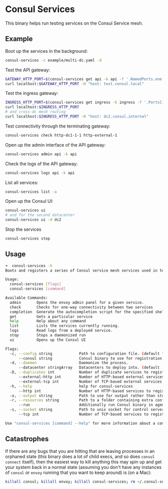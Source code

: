 # Consul Services

This binary helps run testing services on the Consul Service mesh.

## Example

Boot up the services in the background:

```bash
consul-services -c example/multi-dc.yaml -d
```

Test the API gateway:

```bash
GATEWAY_HTTP_PORT=$(consul-services get api -k api -f '.NamedPorts.one')
curl localhost:$GATEWAY_HTTP_PORT -H "host: test.consul.local"
```

Test the ingress gateway:

```bash
INGRESS_HTTP_PORT=$(consul-services get ingress -k ingress -f '.Ports[1]')
curl localhost:$INGRESS_HTTP_PORT
# and cross-dc mesh routing
curl localhost:$INGRESS_HTTP_PORT -H "host: dc2.consul.internal"
```

Test connectivity through the terminating gateway:

```bash
consul-services check http-dc1-1-1 http-external-1
```

Open up the admin interface of the API gateway:

```bash
consul-services admin api -k api
```

Check the logs of the API gateway:

```bash
consul-services logs api -k api
```

List all services:

```bash
consul-services list -a
```

Open up the Consul UI:

```bash
consul-services ui
# and for the second datacenter
consul-services ui -d dc2
```

Stop the services

```bash
consul-services stop
```

## Usage

```bash
➜  consul-services -h
Boots and registers a series of Consul service mesh services used in testing

Usage:
  consul-services [flags]
  consul-services [command]

Available Commands:
  admin       Opens the envoy admin panel for a given service.
  check       Checks for one-way connectivity between two services
  completion  Generate the autocompletion script for the specified shell
  get         Gets a particular service
  help        Help about any command
  list        Lists the services currently running.
  logs        Read logs from a deployed service.
  stop        Stops a daemonized run
  ui          Opens up the Consul UI

Flags:
  -c, --config string            Path to configuration file. (default ".consul-services.yaml")
      --consul string            Consul binary to use for registration, defaults to a binary found in the current folder and then the PATH.
  -d, --daemon                   Daemonize the process.
      --datacenter stringArray   Datacenters to deploy into. (default [dc1])
  -D, --duplicates int           Number of duplicate services to register on the mesh. (default 1)
      --external-http int        Number of HTTP-based external services to register on the mesh.
      --external-tcp int         Number of TCP-based external services to register on the mesh.
  -h, --help                     help for consul-services
      --http int                 Number of HTTP-based services to register on the mesh. (default 1)
  -o, --output string            Path to use for output rather than stdout.
  -r, --resources string         Path to a folder containing extra configuration entries to write.
      --run                      Additionally run Consul binary in agent mode.
  -s, --socket string            Path to unix socket for control server. (default "$HOME/.consul-services.sock")
      --tcp int                  Number of TCP-based services to register on the mesh.

Use "consul-services [command] --help" for more information about a command.
```

## Catastrophes

If there are any bugs that you are hitting that are leaving processes in an orphaned state (this binary does a lot of child execs, and so does `consul connect` itself), then the easiest way to kill anything this may spin up and get your system back in a normal state (assuming you don't have any instances of `consul` or `envoy` running that you want to keep around) is (on a Mac):

```bash
killall consul; killall envoy; killall consul-services; rm ~/.consul-services.sock
```